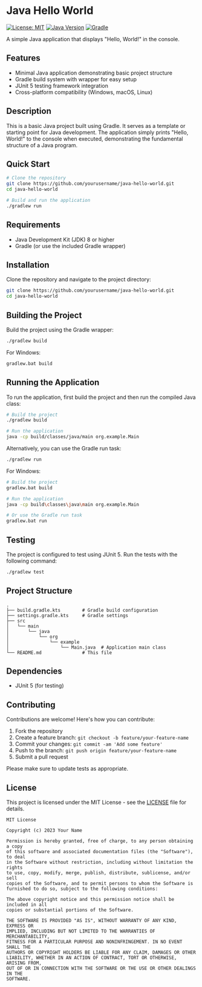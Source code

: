 # Java Hello World

[![License: MIT](https://img.shields.io/badge/License-MIT-yellow.svg)](https://opensource.org/licenses/MIT)
[![Java Version](https://img.shields.io/badge/Java-8%2B-blue)](https://www.oracle.com/java/technologies/javase-downloads.html)
[![Gradle](https://img.shields.io/badge/Gradle-7.x-green)](https://gradle.org/)

A simple Java application that displays "Hello, World!" in the console.

## Features

- Minimal Java application demonstrating basic project structure
- Gradle build system with wrapper for easy setup
- JUnit 5 testing framework integration
- Cross-platform compatibility (Windows, macOS, Linux)

## Description

This is a basic Java project built using Gradle. It serves as a template or starting point for Java development. The application simply prints "Hello, World!" to the console when executed, demonstrating the fundamental structure of a Java program.

## Quick Start

```bash
# Clone the repository
git clone https://github.com/yourusername/java-hello-world.git
cd java-hello-world

# Build and run the application
./gradlew run
```

## Requirements

- Java Development Kit (JDK) 8 or higher
- Gradle (or use the included Gradle wrapper)

## Installation

Clone the repository and navigate to the project directory:

```bash
git clone https://github.com/yourusername/java-hello-world.git
cd java-hello-world
```

## Building the Project

Build the project using the Gradle wrapper:

```bash
./gradlew build
```

For Windows:

```bash
gradlew.bat build
```

## Running the Application

To run the application, first build the project and then run the compiled Java class:

```bash
# Build the project
./gradlew build

# Run the application
java -cp build/classes/java/main org.example.Main
```

Alternatively, you can use the Gradle run task:

```bash
./gradlew run
```

For Windows:
```bash
# Build the project
gradlew.bat build

# Run the application
java -cp build\classes\java\main org.example.Main

# Or use the Gradle run task
gradlew.bat run
```

## Testing

The project is configured to test using JUnit 5. Run the tests with the following command:

```bash
./gradlew test
```

## Project Structure

```
.
├── build.gradle.kts        # Gradle build configuration
├── settings.gradle.kts     # Gradle settings
├── src
│   └── main
│       └── java
│           └── org
│               └── example
│                   └── Main.java  # Application main class
└── README.md               # This file
```

## Dependencies

- JUnit 5 (for testing)

## Contributing

Contributions are welcome! Here's how you can contribute:

1. Fork the repository
2. Create a feature branch: `git checkout -b feature/your-feature-name`
3. Commit your changes: `git commit -am 'Add some feature'`
4. Push to the branch: `git push origin feature/your-feature-name`
5. Submit a pull request

Please make sure to update tests as appropriate.

## License

This project is licensed under the MIT License - see the [LICENSE](LICENSE) file for details.

```
MIT License

Copyright (c) 2023 Your Name

Permission is hereby granted, free of charge, to any person obtaining a copy
of this software and associated documentation files (the "Software"), to deal
in the Software without restriction, including without limitation the rights
to use, copy, modify, merge, publish, distribute, sublicense, and/or sell
copies of the Software, and to permit persons to whom the Software is
furnished to do so, subject to the following conditions:

The above copyright notice and this permission notice shall be included in all
copies or substantial portions of the Software.

THE SOFTWARE IS PROVIDED "AS IS", WITHOUT WARRANTY OF ANY KIND, EXPRESS OR
IMPLIED, INCLUDING BUT NOT LIMITED TO THE WARRANTIES OF MERCHANTABILITY,
FITNESS FOR A PARTICULAR PURPOSE AND NONINFRINGEMENT. IN NO EVENT SHALL THE
AUTHORS OR COPYRIGHT HOLDERS BE LIABLE FOR ANY CLAIM, DAMAGES OR OTHER
LIABILITY, WHETHER IN AN ACTION OF CONTRACT, TORT OR OTHERWISE, ARISING FROM,
OUT OF OR IN CONNECTION WITH THE SOFTWARE OR THE USE OR OTHER DEALINGS IN THE
SOFTWARE.
```
